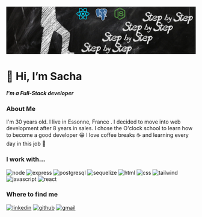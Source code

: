 ![cover](https://github.com/SachaQuiniou/SachaQuiniou/blob/main/img/cover.png)
# 👋 Hi, I’m Sacha 

**_I'm a Full-Stack developer_**

### About Me
I'm 30 years old. I live in Essonne, France . I decided to move into web development after 8 years in sales. I chose the O'clock school to learn how to become a good developer 😁
I love coffee breaks ☕ and learning every day in this job 📖

### I work with...

![node](https://img.shields.io/badge/Node.js-43853D?style=for-the-badge&logo=node.js&logoColor=white)
![express](https://img.shields.io/badge/Express.js-404D59?style=for-the-badge)
![postgresql](https://img.shields.io/badge/PostgreSQL-316192?style=for-the-badge&logo=postgresql&logoColor=white)
![sequelize](https://img.shields.io/badge/sequelize-323330?style=for-the-badge&logo=sequelize&logoColor=blue)
![html](https://img.shields.io/badge/HTML5-E34F26?style=for-the-badge&logo=html5&logoColor=white)
![css](https://img.shields.io/badge/CSS3-1572B6?style=for-the-badge&logo=css3&logoColor=white)
![tailwind](https://img.shields.io/badge/Tailwind_CSS-38B2AC?style=for-the-badge&logo=tailwind-css&logoColor=white)
![javascript](https://img.shields.io/badge/JavaScript-F7DF1E?style=for-the-badge&logo=javascript&logoColor=black)
![react](https://img.shields.io/badge/React-20232A?style=for-the-badge&logo=react&logoColor=61DAFB)


### Where to find me

[![linkedin](https://img.shields.io/badge/LinkedIn-0077B5?style=for-the-badge&logo=linkedin&logoColor=white)](https://www.linkedin.com/in/sachaquiniou/)
[![github](https://img.shields.io/badge/GitHub-100000?style=for-the-badge&logo=github&logoColor=white)](https://github.com/SachaQuiniou)
[![gmail](https://img.shields.io/badge/Gmail-D14836?style=for-the-badge&logo=gmail&logoColor=white)](https://veilmail.io/sacha)



<!---
SachaQuiniou/SachaQuiniou is a ✨ special ✨ repository because its `README.md` (this file) appears on your GitHub profile.
You can click the Preview link to take a look at your changes.
--->
